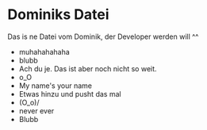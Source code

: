 # Dominiks Datei

Das is ne Datei vom Dominik, der Developer werden will ^^

- muhahahahaha
- blubb
- Ach du je. Das ist aber noch nicht so weit.
- o_O
- My name's your name
- Etwas hinzu und pusht das mal
- (O_o)/
- never ever
- Blubb
